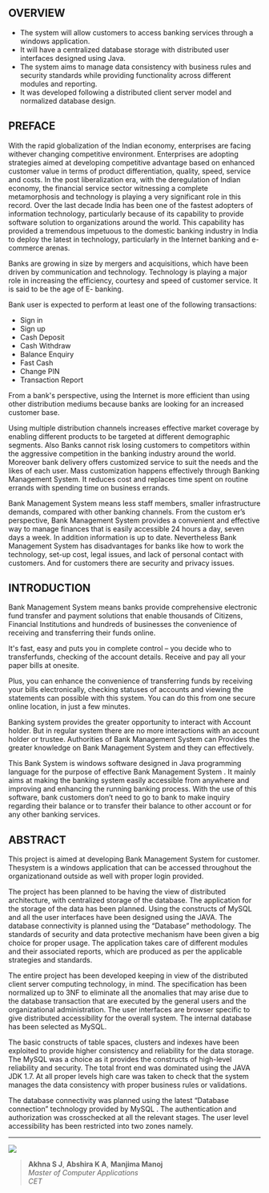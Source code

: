 
## OVERVIEW

- The system will allow customers to access banking services through a windows application. 
- It will have a centralized database storage with distributed user interfaces designed using Java. 
- The system aims to manage data consistency with business rules and security standards while providing functionality across different modules and reporting. 
- It was developed following a distributed client server model and normalized database design. 

## PREFACE
With the rapid globalization of the Indian economy, enterprises are facing withever changing competitive environment. Enterprises are adopting strategies aimed at developing competitive advantage based on enhanced customer value in terms of product differentiation, quality, speed, service and costs. In the post liberalization era, with the deregulation of Indian economy, the financial service sector witnessing a complete metamorphosis and technology is playing a very significant role in this record. Over the last decade India has been one of the fastest adopters of information technology, particularly because of its capability to provide software solution to organizations around the world. This capability has provided a tremendous impetuous to the domestic banking industry in India to deploy the latest in technology, particularly in the Internet banking and e-commerce arenas.

Banks are growing in size by mergers and acquisitions, which have been driven by communication and technology. Technology is playing a major role in increasing the efficiency, courtesy and speed of customer service. It is said to be the age of E- banking.

Bank user is expected to perform at least one of the following transactions:

- Sign in 
- Sign up
- Cash Deposit
- Cash Withdraw
- Balance Enquiry
- Fast Cash
- Change PIN
- Transaction Report

From a bank's perspective, using the Internet is more efficient than using other distribution mediums because banks are looking for an increased customer base.

Using multiple distribution channels increases effective market coverage by enabling different products to be targeted at different demographic segments. Also Banks cannot risk losing customers to competitors within the aggressive competition in the banking industry around the world. Moreover bank delivery offers customized service to suit the needs and the likes of each user. Mass customization happens effectively through Banking Management System. It reduces cost and replaces time spent on routine errands with spending time on business errands.

Bank Management System means less staff members, smaller infrastructure demands, compared with other banking channels. From the custom
er’s perspective,
Bank Management System provides a convenient and effective way to manage finances that is easily accessible 24 hours a day, seven days a week. In addition information is up to date. Nevertheless Bank Management System has disadvantages for banks like how to work the technology, set-up cost, legal issues, and lack of personal contact with customers. And for customers there are security and privacy issues.

## INTRODUCTION
Bank Management System means banks provide comprehensive electronic fund transfer and payment solutions that enable thousands of Citizens, Financial Institutions and hundreds of businesses the convenience of receiving and transferring their funds online.

It's fast, easy and puts you in complete control
 – 
 you decide who to transferfunds, checking of the account details. Receive and pay all your paper bills at onesite.

 Plus, you can enhance the convenience of transferring funds by receiving your bills electronically, checking statuses of accounts and viewing the statements can possible with this system. You can do this from one secure online location, in just a few minutes.

 Banking system provides the greater opportunity to interact with Account holder. But in regular system there are no more interactions with an account holder or trustee. Authorities of Bank Management System can Provides the greater knowledge on Bank Management System and they can effectively.

 This Bank System is windows software designed in Java programming language for the purpose of effective Bank Management System . It mainly aims at making the banking system easily accessible from anywhere and improving and enhancing the running banking process. With the use of this
software, bank customers don’t
need to go to bank to make inquiry regarding their balance or to transfer their balance to other account or for any other banking services.

## ABSTRACT

This project is aimed at developing Bank Management System for customer. Thesystem is a windows application that can be accessed throughout the organizationand outside as well with proper login provided.

The project has been planned to be having the view of distributed architecture, with centralized storage of the database. The application for the storage of the data has been planned. Using the constructs of MySQL and all the user interfaces have been designed using the JAVA. The database connectivity is
 planned using the “Database” methodology. The standards of security and data
 protective mechanism have been given a big choice for proper usage. The application takes care of different modules and their associated reports, which are produced as per the applicable strategies and standards.

 The entire project has been developed keeping in view of the distributed client server computing technology, in mind. The specification has been normalized up to 3NF to eliminate all the anomalies that may arise due to the database transaction that are executed by the general users and the organizational administration. The user interfaces are browser specific to give distributed accessibility for the overall system. The internal database has been selected as MySQL. 
 
 The basic constructs of table spaces, clusters and indexes have been exploited to provide higher consistency and reliability for the data storage. The MySQL was a choice as it provides the constructs of high-level reliability and security. The total front end was dominated using the JAVA JDK 1.7. At all proper levels high care was taken to check that the system manages the data consistency with proper business rules or validations. 
 
 The database connectivity was planned
using the latest “Database connection” technology provided by MySQL
. The authentication and authorization was crosschecked at all the relevant stages. The user level accessibility has been restricted into two zones namely.

---

<a href="https://github.com/akhnasj/Bank-Management-System/graphs/contributors">
  <img src="https://contrib.rocks/image?repo=akhnasj/Bank-Management-System" />
</a>


> **Akhna S J**, **Abshira K A**, **Manjima Manoj**\
> *Master of Computer Applications*\
> *CET*



